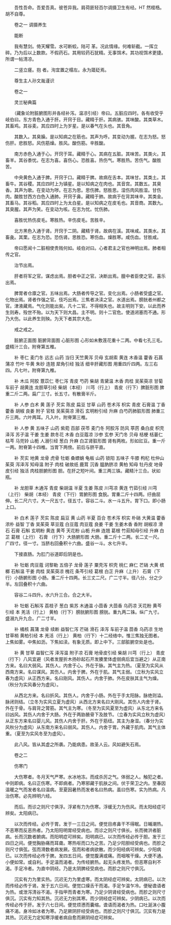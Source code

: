 <!-- { "loadSidebar": true } -->
　　吾性吾命。吾爱吾真。彼苍异我。肩荷匪轻百尔调摄卫生有经。HT 然桎梏。胡不自尊。

　　卷之一 调摄养生

　　能断

　　我有慧剑。倚天耀雪。水可断蛟。陆可 革。况此情缘。何难斩截。一挥立碎。乃为后以上数款。不假药石。其用较药石犹精。无事饵术。其功视饵术更捷。所谓一帖清凉。

　　二竖立瘥。抱 者。洵宜置之榻左。永为箴砭焉。

　　尊生主人孙文胤谨识

　　卷之一

　　灵兰秘典篇

　　（藏象论附脏腑图形并各经补泻。温凉引经）帝曰。五脏应四时。各有收受乎岐伯曰。东方青色入通于肝。开窍于目。藏精于肝。其病骇。其味酸。其类草木。其畜鸡。其谷麦。其应四时上为岁星。是以春气在头也。其音角。

　　其数入。其臭臊。是以知病之在筋也。其声为呼。其变动为握。在志为怒。怒伤肝。悲胜怒。风伤筋燥。胜风。酸伤筋。辛胜酸。

　　南方赤色入通于心。开窍于耳。藏精于心。其病在五脏。其味苦。其类火。其畜羊。其谷黍忧。在志为喜。喜伤心。恐胜喜。热伤气。寒胜热。苦伤气。酸胜苦。

　　中央黄色入通于脾。开窍于口。藏精于脾。故病在舌本。其味甘。其类土。其畜牛。其谷稷。其应四时上为镇星。是以知病之在肉也。其音宫。其数五。其臭香。其声为歌。在变动为哕。在志为思。思伤脾。怒胜思。湿伤肉风胜湿。甘伤肉。酸胜甘西方白色入通肺。开窍于鼻。藏精于肺。故病于在背其味辛。其类金。其畜马。其谷稻。其应四时上为太白星。是以知病之在皮毛也。其音商。其数九。其臭腥。其声为笑。在变动为咳。在志为忧。忧伤肺。

　　喜胜忧热伤皮毛。寒胜热。辛伤皮毛。苦胜辛。

　　北方黑色入通于肾。开窍于二阴。藏精于肾。故病在溪。其味咸。其类水。其畜彘。其栗。在志为恐。恐伤肾。思胜恐。寒伤血。燥胜寒。咸伤血。甘胜咸。

　　帝曰愿闻十二脏相使贵贱何如。岐伯对曰。心者君主之官也神明出焉。肺者相传之官。

　　治节出焉。

　　肝者将军之官。谋虑出焉。胆者中正之官。决断出焉。膻中者臣使之官。喜乐出焉。

　　脾胃者仓廪之官。五味出焉。大肠者传导之官。变化出焉。小肠者受盛之官。化物出焉。肾者作强之官。伎巧出焉。三焦者决渎之官。水道出焉。膀胱者州都之官。津液藏焉。气化则能出矣。凡十二官。不得相失也。故主明则下安。以此而养生则寿。殁世不殆。以为天下则大昌。主不明。则十二官危。使道闭塞而不通。形乃大伤。以此养生则殃。为天下者其宗大危。

　　戒之戒之。

　　脏腑正面图 脏腑背面图 心脏形图 心形如未敷莲花重十二两。中看七孔三毛。盛精汁三合。附脊第五椎。

　　补 枣仁 麦门冬 远志 山药 当归 天竺黄泻 贝母 玄胡索 黄连 木香温 藿香 石菖蒲凉 竹叶 牛黄 朱砂 连翘 犀角引经 独活 细辛肝藏形图 用重四斤四两。左三右四。凡七叶。附脊第九椎。

　　补 木瓜 阿胶 薏苡仁 枣仁泻 青皮 芍药 柴胡 青黛温 木香 肉桂 吴茱萸凉 甘菊 车前子 胡黄连 龙胆草引经 柴胡（本经） 川芎（行上） 青皮（行下）脾脏形图 脾重二斤二两。扁广三寸。长五寸。有散膏半斤。

　　补 人参 白术 黄 莲子 芡实 陈皮 扁豆 甘草 山药 苍术泻 枳实 青皮 石膏温 丁香 藿香 胡椒 良姜 附子 官桂 吴茱萸凉 滑石 玄明粉引经 升麻 白芍药肺脏形图 肺重三斤三两。六叶两耳。凡入叶。附脊第三椎。

　　补 人参 黄 五味子 山药 紫菀 百部 茯苓 麦门冬 阿胶泻 防风 葶苈 桑白皮 枳壳 泽泻 苏子温 干姜 生姜 款冬花 木香 白豆蔻凉 沙参 玄参 天门冬 贝母 桔梗 栝蒌仁 枯芩 马兜铃 山栀 人溺引经 葱白 升麻 白芷肾脏形图 肾有两枚。形如豇豆。重一斤一两。附脊第十四椎。当胃下两傍。前后与脐平直。

　　补 芡实 地黄 龙骨 虎骨 牡蛎 桑螵蛸 龟板 山药 锁阳 五味子 牛膝 枸杞 杜仲山茱萸 泻泽泻 知母温 附子 肉桂 破故纸 鹿茸 沉香 腽肭脐凉 黄柏 知母 牡丹皮 地骨皮引经 独活 肉桂胆腑形图 胆。在肝之短叶间。重三两三铢。藏精汁三合。状如瓶。

　　补 龙胆草 木通泻 青皮 柴胡温 半夏 生姜 陈皮 川芎凉 黄连 竹茹引经 川芎（上行） 柴胡（本经） 青皮（下行）胃腑形图 食脘。胃重二斤十四两。纡曲屈伸。长二尺六寸。大一尺五寸。径五寸。容谷二斗。水一斗五升。胃下口。即小肠上口。

　　补 白术 莲子 芡实 陈皮 扁豆 黄 山药 半夏 百合 苍术泻 枳实 朴硝 大黄温 藿香 浓朴 益智 丁香 吴茱萸 草豆蔻 白豆蔻 肉豆蔻 良姜 干姜 生姜木香 香附 胡椒凉 滑石 石膏 石斛 玄明粉 黄连 黄芩 天花粉 山栀 升麻 连翘 葛根 竹茹知母引经 升麻 白芷 葛根（上行） 石膏 （行下）大肠腑形图 大肠。重二斤十二两。长二丈一尺。广四寸。径一寸。当脐右回叠积十六曲。盛谷一斗。水七升半。

　　下接直肠。为肛门谷道即后阴是也。

　　补 牡蛎 肉豆蔻 诃黎勒 五倍子 龙骨 莲子 粟壳泻 枳壳 桃仁 麻仁 芒硝 大黄 槟榔 石斛温 干姜 肉桂 吴茱萸凉 槐花 条芩引经 葛根 白芷 升麻（上升） 石膏（下行）小肠腑形图 小肠。重二斤十四两。长三丈二尺。广二寸半。径八分。分之少半。左回叠积十六曲。

　　容谷二斗四升。水六升三合。合之大半。

　　补 牡蛎 石斛泻 荔枝子 葱白 紫苏 木通温 小茴香 大茴香 乌药凉 天花粉 黄芩引经 本 羌活（行上） 黄柏（行下）膀胱腑形图 膀胱。重九两二铢。纵广九寸。盛溺九升九合。广二寸半。

　　补 橘核 菖蒲 龙骨 续断 益智仁泻 芒硝 滑石 泽泻 车前子温 茴香 乌药凉 生地 甘草梢 黄柏引经 本 羌活（行上） 黄柏（行下）十二经络中。惟三焦独无图者。上焦如雾。中焦如沥。下焦如渎。有象无质。即上中下。三部脏腑空处是也。

　　补 黄 甘草 益智仁泻 泽泻温 附子凉 石膏 地骨皮引经 柴胡 川芎（行上） 青皮（行下）八风宜避（风者发屋折木扬砂起石开发腠里体虚弱病后宜当避之）从正南方来。名曰大弱风。其伤人。内舍于心。外在于脉。其气主为热。（夏至为实风从西南方来。名曰谋风。其伤人。内舍于脾。外在于肌。其气主弱。（立秋为实风立春为虚风）从正西方来。名曰刚风。其伤人。内舍于肺。外在皮肤其主气为燥。（秋分为实风春分为虚风）。

　　从西北方来。名曰折风。其伤人。内舍于小肠。外在于手太阳脉。脉绝则溢。脉闭则结。（立冬为实风立夏为虚风）从西北方来名曰大刚风。其伤人内舍于肾。外在于骨。与肩背之膂筋。其气主为寒。（冬至为实风夏至为虚风）从东北方来名曰凶风。其伤人内舍于大肠。外在于两胁腋骨下及肢节。（立春为实风立秋为虚风）从正东方来名曰婴儿风。其伤人内舍于肝。外在于筋纽。其主为身湿。（春分为实风秋分为虚风）从东南方来名曰弱风。其伤人。内舍于胃。外藏于肌肉。其气主体重。（夏至为实风冬至为虚风）。

　　此八风。皆从其虚之所袭。乃能病患。故圣人云。风如避矢石焉。

　　卷之二

　　伤寒门

　　大伤寒者。冬月天气严寒。水冰地冻。而成杀厉之气。体弱之人。触犯之者。中则即病。名曰正伤寒。不即病者。乃寒邪藏于肌肤之间。伏于荣卫之内。至春因温暖之气而发者名曰温病。至夏因暑热而发者名曰热病。虽曰伤寒。实为热病。凡治伤寒。必先辨明六经。

　　而后。而诊之则尺寸俱浮。浮紧有力为伤寒。浮缓无力为伤风。而太阳经症可辨矣。太阳病已。

　　以次而传经。必传于胃。发于一三日之间。便觉目疼鼻干不得眠。日晡潮热。不恶寒而反恶热者。乃太阳阳明胃经受病也。而诊之则尺寸俱长。长而微洪者脏病。长而沉数者腑病。而阳明症可辨矣。阳明病已。以次而传经必传于胆。发于三四日之间。便觉胸胁痛而耳聋。寒热呕而口为之苦。乃足少阳胆经受病也。而胗之则尺寸俱弦。弦而滑数者病发厥。弦而和者病欲散。而少阳经病可辨矣。少阳病已。以次而传经必传于脾。发四五日间。便觉腹满或痛。而咽喉干燥。大便不通。小便如常。或自利。手足温而渴者。为传经腑热。起无头疼发热。但恶寒自利不渴。手足冷者。为直中阴经。乃是太阴脾经受病也。而胗之则尺寸俱沉。

　　沉实有力为里实热。沉迟无力为里虚寒。而太阴经症可辨矣。太阴病已。以次而传经必传于肾。发于五六日间。便觉口燥舌干而渴。手足乍温乍冷。便秘谵语者为热。或泄泻清谷不渴。手指甲而青者为寒。乃足少阴肾经受病也。而胗之则尺寸俱沉。沉实有力知其热。沉迟无力别其寒。而少阴经症可辨矣。少阴病已。以次而传经必传于肝。发于六七日间。便觉烦懑而囊缩。谵语而渴者为热。口吐涎沫小腹痛不渴。身冷如冰者为寒。乃足厥阴肝经受病也。而胗之则尺寸俱沉。沉实有力是其热。沉迟无力定知寒浮缓者病自愈而厥阴经症可辨矣。

